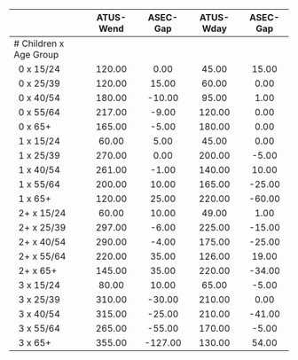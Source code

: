 
|                      |    ATUS-Wend |     ASEC-Gap |    ATUS-Wday |     ASEC-Gap |
| -------------------- | :----------: | :----------: | :----------: | :----------: |
| # Children x Age Group |              |              |              |              |
| &nbsp;&nbsp;0 x 15/24 |       120.00 |         0.00 |        45.00 |        15.00 |
| &nbsp;&nbsp;0 x 25/39 |       120.00 |        15.00 |        60.00 |         0.00 |
| &nbsp;&nbsp;0 x 40/54 |       180.00 |       -10.00 |        95.00 |         1.00 |
| &nbsp;&nbsp;0 x 55/64 |       217.00 |        -9.00 |       120.00 |         0.00 |
| &nbsp;&nbsp;0 x 65+  |       165.00 |        -5.00 |       180.00 |         0.00 |
| &nbsp;&nbsp;1 x 15/24 |        60.00 |         5.00 |        45.00 |         0.00 |
| &nbsp;&nbsp;1 x 25/39 |       270.00 |         0.00 |       200.00 |        -5.00 |
| &nbsp;&nbsp;1 x 40/54 |       261.00 |        -1.00 |       140.00 |        10.00 |
| &nbsp;&nbsp;1 x 55/64 |       200.00 |        10.00 |       165.00 |       -25.00 |
| &nbsp;&nbsp;1 x 65+  |       120.00 |        25.00 |       220.00 |       -60.00 |
| &nbsp;&nbsp;2+ x 15/24 |        60.00 |        10.00 |        49.00 |         1.00 |
| &nbsp;&nbsp;2+ x 25/39 |       297.00 |        -6.00 |       225.00 |       -15.00 |
| &nbsp;&nbsp;2+ x 40/54 |       290.00 |        -4.00 |       175.00 |       -25.00 |
| &nbsp;&nbsp;2+ x 55/64 |       220.00 |        35.00 |       126.00 |        19.00 |
| &nbsp;&nbsp;2+ x 65+ |       145.00 |        35.00 |       220.00 |       -34.00 |
| &nbsp;&nbsp;3 x 15/24 |        80.00 |        10.00 |        65.00 |        -5.00 |
| &nbsp;&nbsp;3 x 25/39 |       310.00 |       -30.00 |       210.00 |         0.00 |
| &nbsp;&nbsp;3 x 40/54 |       315.00 |       -25.00 |       210.00 |       -41.00 |
| &nbsp;&nbsp;3 x 55/64 |       265.00 |       -55.00 |       170.00 |        -5.00 |
| &nbsp;&nbsp;3 x 65+  |       355.00 |      -127.00 |       130.00 |        54.00 |

